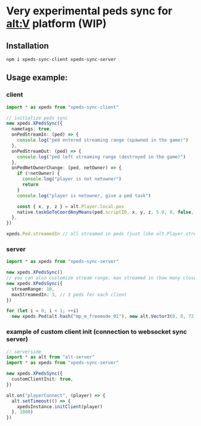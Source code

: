 # Very experimental peds sync for [alt:V](https://altv.mp) platform (WIP)

## Installation
```
npm i xpeds-sync-client xpeds-sync-server
```

## Usage example:

### client
```ts
import * as xpeds from "xpeds-sync-client"

// initialize peds sync
new xpeds.XPedsSync({
  nametags: true,
  onPedStreamIn: (ped) => {
    console.log("ped entered streaming range (spawned in the game)")
  },
  onPedStreamOut: (ped) => {
    console.log("ped left streaming range (destroyed in the game)")
  },
  onPedNetOwnerChange: (ped, netOwner) => {
    if (!netOwner) {
      console.log("player is not netowner")
      return
    }
    console.log("player is netowner, give a ped task")

    const { x, y, z } = alt.Player.local.pos
    native.taskGoToCoordAnyMeans(ped.scriptID, x, y, z, 5.0, 0, false, 786603, 0)
  },
})

xpeds.Ped.streamedIn // all streamed in peds (just like alt.Player.streamedIn)
```

### server

```ts
import * as xpeds from "xpeds-sync-server"

new xpeds.XPedsSync()
// you can also customize stream range, max streamed in (how many closest peds can be spawned in the game)
new xpeds.XPedsSync({
  streamRange: 10,
  maxStreamedIn: 3, // 3 peds for each client
})

for (let i = 0; i < 1; ++i)
  new xpeds.Ped(alt.hash("mp_m_freemode_01"), new alt.Vector3(0, 0, 72))
```

### example of custom client init (connection to websocket sync server)

```ts
// serverside
import * as alt from "alt-server"
import * as xpeds from "xpeds-sync-server"

new xpeds.XPedsSync({
  customClientInit: true,
})

alt.on("playerConnect", (player) => {
  alt.setTimeout(() => {
    xpedsInstance.initClient(player)
  }, 1000)
})
```
